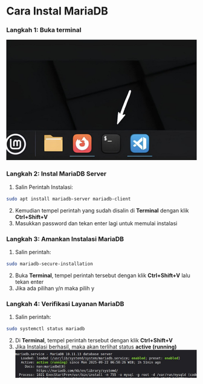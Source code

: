 # Cara Instal MariaDB
### Langkah 1: Buka terminal
![mariadb](../Images/screenshot_terminal.jpeg)


### Langkah 2: Instal MariaDB Server
1. Salin Perintah Instalasi:
```bash
sudo apt install mariadb-server mariadb-client
``` 
2. Kemudian tempel perintah yang sudah disalin di **Terminal** dengan klik **Ctrl+Shift+V**
3. Masukkan password dan tekan enter lagi untuk memulai instalasi 


### Langkah 3: Amankan Instalasi MariaDB
1. Salin perintah: 
```bash
sudo mariadb-secure-installation
```
2. Buka **Terminal**, tempel perintah tersebut dengan klik **Ctrl+Shift+V** lalu tekan enter
3. Jika ada pilihan y/n maka pilih y

### Langkah 4: Verifikasi Layanan MariaDB
1. Salin perintah: 
```bash
sudo systemctl status mariadb
```
2. Di **Terminal**, tempel perintah tersebut dengan klik **Ctrl+Shift+V**
3. Jika Instalasi berhasil, maka akan terlihat status **active (running)**
![mariadb](../Images/screenshot_6.jpeg)
